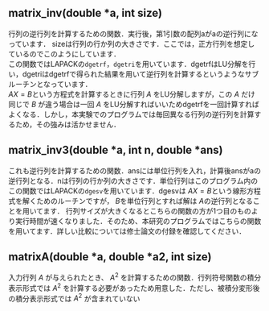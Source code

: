 ## matrix_inv(double *a, int size)
行列の逆行列を計算するための関数．実行後，第1引数の配列aがaの逆行列になっています．
sizeは行列の行か列の大きさです．ここでは，正方行列を想定しているのでこのようにしています．  
この関数ではLAPACKの``dgetrf``，``dgetri``を用いています．dgetrfはLU分解を行い，dgetriはdgetrfで得られた結果を用いて逆行列を計算するというようなサブルーチンとなっています．  
$AX=B$という方程式を計算するときに行列 $A$ をLU分解しますが，この $A$ だけ同じで $B$ が違う場合は一回 $A$ をLU分解すればいいためdgetrfを一回計算すればよくなる．しかし，本実験でのプログラムでは毎回異なる行列の逆行列を計算するため，その強みは活かせません．

## matrix_inv3(double *a, int n, double *ans)
これも逆行列を計算するための関数．ansには単位行列を入れ，計算後ansがaの逆行列となる．nは行列の行か列の大きさです．単位行列はこのプログラム内の  
この関数ではLAPACKの``dgesv``を用いています．dgesvは $AX=B$という線形方程式を解くためのルーチンですが， $B$を単位行列とすれば解は $A$の逆行列となることを用いてます． 
行列サイズが大きくなるとこちらの関数の方が1つ目のものより実行時間が速くなりました．そのため、本研究のプログラムではこちらの関数を用いてます．詳しい比較については修士論文の付録を確認してください．　　

## matrixA(double *a, double *a2, int size)
入力行列 $A$ が与えられたとき、 $A^2$ を計算するための関数．行列符号関数の積分表示形式では $A^2$ を計算する必要があったため用意した．ただし、被積分変形後の積分表示形式では $A^2$ が含まれていない

